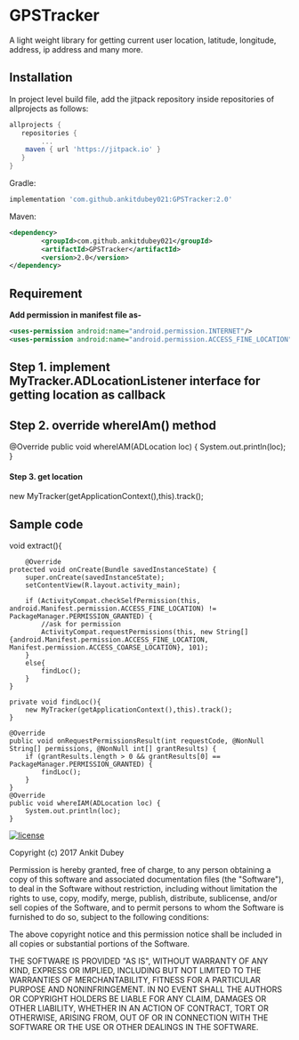 # GPSTracker 
A light weight library for getting current user location, latitude, longitude, address, ip address and many more.
​
## Installation
<!-- TODO: add package -->
In project level build file, add the jitpack repository inside repositories of allprojects  as follows:
```groovy
allprojects {
   repositories {
        ...	
	maven { url 'https://jitpack.io' }
   }
}

```	

Gradle:
```groovy
implementation 'com.github.ankitdubey021:GPSTracker:2.0'
```



Maven:
```xml
<dependency>
	    <groupId>com.github.ankitdubey021</groupId>
	    <artifactId>GPSTracker</artifactId>
	    <version>2.0</version>
</dependency>
```

## Requirement

**Add permission in manifest file as-**
```xml
<uses-permission android:name="android.permission.INTERNET"/>
<uses-permission android:name="android.permission.ACCESS_FINE_LOCATION"/>
```

<h2> Step 1. implement MyTracker.ADLocationListener interface for getting location as callback </h2>

<h2> Step 2. override whereIAm() method </h2>

 @Override
    public void whereIAM(ADLocation loc) {
        System.out.println(loc);
    }




<h4> Step 3. get location </h4>


new MyTracker(getApplicationContext(),this).track();

<h2>Sample code </h2>
    void extract(){
    
        @Override
    protected void onCreate(Bundle savedInstanceState) {
        super.onCreate(savedInstanceState);
        setContentView(R.layout.activity_main);

        if (ActivityCompat.checkSelfPermission(this, android.Manifest.permission.ACCESS_FINE_LOCATION) != PackageManager.PERMISSION_GRANTED) {
            //ask for permission
            ActivityCompat.requestPermissions(this, new String[]{android.Manifest.permission.ACCESS_FINE_LOCATION, Manifest.permission.ACCESS_COARSE_LOCATION}, 101);
        }
        else{
            findLoc();
        }
    }

    private void findLoc(){
        new MyTracker(getApplicationContext(),this).track();
    }

    @Override
    public void onRequestPermissionsResult(int requestCode, @NonNull String[] permissions, @NonNull int[] grantResults) {
        if (grantResults.length > 0 && grantResults[0] == PackageManager.PERMISSION_GRANTED) {
            findLoc();
        }
    }
    @Override
    public void whereIAM(ADLocation loc) {
        System.out.println(loc);
    }


[![license](https://img.shields.io/github/license/mashape/apistatus.svg)](https://opensource.org/licenses/MIT)


Copyright (c) 2017 Ankit Dubey

Permission is hereby granted, free of charge, to any person obtaining a copy
of this software and associated documentation files (the "Software"), to deal
in the Software without restriction, including without limitation the rights
to use, copy, modify, merge, publish, distribute, sublicense, and/or sell
copies of the Software, and to permit persons to whom the Software is
furnished to do so, subject to the following conditions:

The above copyright notice and this permission notice shall be included in all
copies or substantial portions of the Software.

THE SOFTWARE IS PROVIDED "AS IS", WITHOUT WARRANTY OF ANY KIND, EXPRESS OR
IMPLIED, INCLUDING BUT NOT LIMITED TO THE WARRANTIES OF MERCHANTABILITY,
FITNESS FOR A PARTICULAR PURPOSE AND NONINFRINGEMENT. IN NO EVENT SHALL THE
AUTHORS OR COPYRIGHT HOLDERS BE LIABLE FOR ANY CLAIM, DAMAGES OR OTHER
LIABILITY, WHETHER IN AN ACTION OF CONTRACT, TORT OR OTHERWISE, ARISING FROM,
OUT OF OR IN CONNECTION WITH THE SOFTWARE OR THE USE OR OTHER DEALINGS IN THE
SOFTWARE.


    
